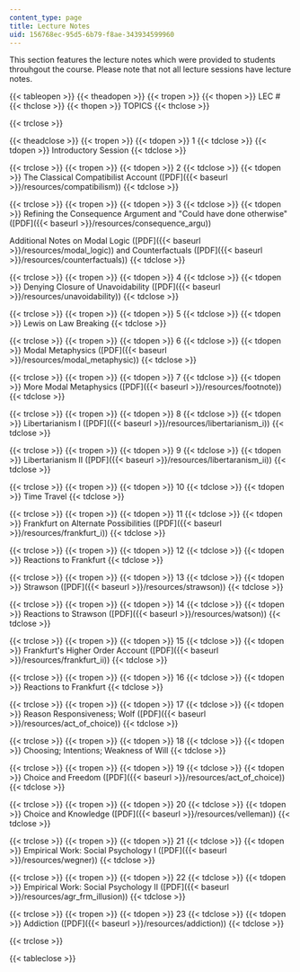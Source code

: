 ```yaml
---
content_type: page
title: Lecture Notes
uid: 156768ec-95d5-6b79-f8ae-343934599960
---
```


This section features the lecture notes which were provided to students throuhgout the course. Please note that not all lecture sessions have lecture notes.

{{< tableopen >}}
{{< theadopen >}}
{{< tropen >}}
{{< thopen >}}
LEC #
{{< thclose >}}
{{< thopen >}}
TOPICS
{{< thclose >}}

{{< trclose >}}

{{< theadclose >}}
{{< tropen >}}
{{< tdopen >}}
1
{{< tdclose >}}
{{< tdopen >}}
Introductory Session
{{< tdclose >}}

{{< trclose >}}
{{< tropen >}}
{{< tdopen >}}
2
{{< tdclose >}}
{{< tdopen >}}
The Classical Compatibilist Account ([PDF]({{< baseurl >}}/resources/compatibilism))
{{< tdclose >}}

{{< trclose >}}
{{< tropen >}}
{{< tdopen >}}
3
{{< tdclose >}}
{{< tdopen >}}
Refining the Consequence Argument and "Could have done otherwise" ([PDF]({{< baseurl >}}/resources/consequence_argu))  
  
Additional Notes on Modal Logic ([PDF]({{< baseurl >}}/resources/modal_logic)) and Counterfactuals ([PDF]({{< baseurl >}}/resources/counterfactuals))
{{< tdclose >}}

{{< trclose >}}
{{< tropen >}}
{{< tdopen >}}
4
{{< tdclose >}}
{{< tdopen >}}
Denying Closure of Unavoidability ([PDF]({{< baseurl >}}/resources/unavoidability))
{{< tdclose >}}

{{< trclose >}}
{{< tropen >}}
{{< tdopen >}}
5
{{< tdclose >}}
{{< tdopen >}}
Lewis on Law Breaking
{{< tdclose >}}

{{< trclose >}}
{{< tropen >}}
{{< tdopen >}}
6
{{< tdclose >}}
{{< tdopen >}}
Modal Metaphysics ([PDF]({{< baseurl >}}/resources/modal_metaphysic))
{{< tdclose >}}

{{< trclose >}}
{{< tropen >}}
{{< tdopen >}}
7
{{< tdclose >}}
{{< tdopen >}}
More Modal Metaphysics ([PDF]({{< baseurl >}}/resources/footnote))
{{< tdclose >}}

{{< trclose >}}
{{< tropen >}}
{{< tdopen >}}
8
{{< tdclose >}}
{{< tdopen >}}
Libertarianism I ([PDF]({{< baseurl >}}/resources/libertarianism_i))
{{< tdclose >}}

{{< trclose >}}
{{< tropen >}}
{{< tdopen >}}
9
{{< tdclose >}}
{{< tdopen >}}
Libertarianism II ([PDF]({{< baseurl >}}/resources/libertaranism_ii))
{{< tdclose >}}

{{< trclose >}}
{{< tropen >}}
{{< tdopen >}}
10
{{< tdclose >}}
{{< tdopen >}}
Time Travel
{{< tdclose >}}

{{< trclose >}}
{{< tropen >}}
{{< tdopen >}}
11
{{< tdclose >}}
{{< tdopen >}}
Frankfurt on Alternate Possibilities ([PDF]({{< baseurl >}}/resources/frankfurt_i))
{{< tdclose >}}

{{< trclose >}}
{{< tropen >}}
{{< tdopen >}}
12
{{< tdclose >}}
{{< tdopen >}}
Reactions to Frankfurt
{{< tdclose >}}

{{< trclose >}}
{{< tropen >}}
{{< tdopen >}}
13
{{< tdclose >}}
{{< tdopen >}}
Strawson ([PDF]({{< baseurl >}}/resources/strawson))
{{< tdclose >}}

{{< trclose >}}
{{< tropen >}}
{{< tdopen >}}
14
{{< tdclose >}}
{{< tdopen >}}
Reactions to Strawson ([PDF]({{< baseurl >}}/resources/watson))
{{< tdclose >}}

{{< trclose >}}
{{< tropen >}}
{{< tdopen >}}
15
{{< tdclose >}}
{{< tdopen >}}
Frankfurt's Higher Order Account ([PDF]({{< baseurl >}}/resources/frankfurt_ii))
{{< tdclose >}}

{{< trclose >}}
{{< tropen >}}
{{< tdopen >}}
16
{{< tdclose >}}
{{< tdopen >}}
Reactions to Frankfurt
{{< tdclose >}}

{{< trclose >}}
{{< tropen >}}
{{< tdopen >}}
17
{{< tdclose >}}
{{< tdopen >}}
Reason Responsiveness; Wolf ([PDF]({{< baseurl >}}/resources/act_of_choice))
{{< tdclose >}}

{{< trclose >}}
{{< tropen >}}
{{< tdopen >}}
18
{{< tdclose >}}
{{< tdopen >}}
Choosing; Intentions; Weakness of Will
{{< tdclose >}}

{{< trclose >}}
{{< tropen >}}
{{< tdopen >}}
19
{{< tdclose >}}
{{< tdopen >}}
Choice and Freedom ([PDF]({{< baseurl >}}/resources/act_of_choice))
{{< tdclose >}}

{{< trclose >}}
{{< tropen >}}
{{< tdopen >}}
20
{{< tdclose >}}
{{< tdopen >}}
Choice and Knowledge ([PDF]({{< baseurl >}}/resources/velleman))
{{< tdclose >}}

{{< trclose >}}
{{< tropen >}}
{{< tdopen >}}
21
{{< tdclose >}}
{{< tdopen >}}
Empirical Work: Social Psychology I ([PDF]({{< baseurl >}}/resources/wegner))
{{< tdclose >}}

{{< trclose >}}
{{< tropen >}}
{{< tdopen >}}
22
{{< tdclose >}}
{{< tdopen >}}
Empirical Work: Social Psychology II ([PDF]({{< baseurl >}}/resources/agr_frm_illusion))
{{< tdclose >}}

{{< trclose >}}
{{< tropen >}}
{{< tdopen >}}
23
{{< tdclose >}}
{{< tdopen >}}
Addiction ([PDF]({{< baseurl >}}/resources/addiction))
{{< tdclose >}}

{{< trclose >}}

{{< tableclose >}}